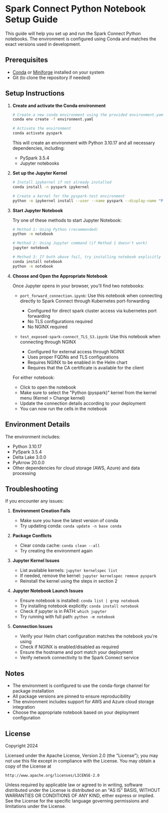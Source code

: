 # Spark Connect Python Notebook Setup Guide

This guide will help you set up and run the Spark Connect Python notebooks. The environment is configured using Conda and matches the exact versions used in development.

## Prerequisites

- [Conda](https://docs.conda.io/en/latest/) or [Miniforge](https://github.com/conda-forge/miniforge) installed on your system
- Git (to clone the repository if needed)

## Setup Instructions

1. **Create and activate the Conda environment**

   ```bash
   # Create a new conda environment using the provided environment.yaml
   conda env create -f environment.yaml

   # Activate the environment
   conda activate pyspark
   ```

   This will create an environment with Python 3.10.17 and all necessary dependencies, including:
   - PySpark 3.5.4
   - Jupyter notebooks

2. **Set up the Jupyter Kernel**

   ```bash
   # Install ipykernel if not already installed
   conda install -n pyspark ipykernel

   # Create a kernel for the pyspark-test environment
   python -m ipykernel install --user --name pyspark --display-name "Python (pyspark)"
   ```

3. **Start Jupyter Notebook**

   Try one of these methods to start Jupyter Notebook:

   ```bash
   # Method 1: Using Python (recommended)
   python -m notebook

   # Method 2: Using Jupyter command (if Method 1 doesn't work)
   jupyter notebook

   # Method 3: If both above fail, try installing notebook explicitly
   conda install notebook
   python -m notebook
   ```

4. **Choose and Open the Appropriate Notebook**
   
   Once Jupyter opens in your browser, you'll find two notebooks:

   - `port_forward_connection.ipynb`: Use this notebook when connecting directly to Spark Connect through Kubernetes port-forwarding
     - Configured for direct spark cluster access via kubernetes port forwarding
     - No TLS configurations required
     - No NGINX required

   - `test_exposed-spark-connect_TLS_S3.ipynb`: Use this notebook when connecting through NGINX
     - Configured for external access through NGINX
     - Uses proper FQDNs and TLS configurations
     - Requires NGINX to be enabled in the Helm chart
     - Requires that the CA certificate is available for the client

   For either notebook:
   - Click to open the notebook
   - Make sure to select the "Python (pyspark)" kernel from the kernel menu (Kernel > Change kernel)
   - Update the connection details according to your deployment
   - You can now run the cells in the notebook

## Environment Details

The environment includes:
- Python 3.10.17
- PySpark 3.5.4
- Delta Lake 3.0.0
- PyArrow 20.0.0
- Other dependencies for cloud storage (AWS, Azure) and data processing

## Troubleshooting

If you encounter any issues:

1. **Environment Creation Fails**
   - Make sure you have the latest version of conda
   - Try updating conda: `conda update -n base conda`

2. **Package Conflicts**
   - Clear conda cache: `conda clean --all`
   - Try creating the environment again

3. **Jupyter Kernel Issues**
   - List available kernels: `jupyter kernelspec list`
   - If needed, remove the kernel: `jupyter kernelspec remove pyspark`
   - Reinstall the kernel using the steps in section 2

4. **Jupyter Notebook Launch Issues**
   - Ensure notebook is installed: `conda list | grep notebook`
   - Try installing notebook explicitly: `conda install notebook`
   - Check if jupyter is in PATH: `which jupyter`
   - Try running with full path: `python -m notebook`

5. **Connection Issues**
   - Verify your Helm chart configuration matches the notebook you're using
   - Check if NGINX is enabled/disabled as required
   - Ensure the hostname and port match your deployment
   - Verify network connectivity to the Spark Connect service

## Notes

- The environment is configured to use the conda-forge channel for package installation
- All package versions are pinned to ensure reproducibility
- The environment includes support for AWS and Azure cloud storage integration
- Choose the appropriate notebook based on your deployment configuration

## License

Copyright 2024

Licensed under the Apache License, Version 2.0 (the "License");
you may not use this file except in compliance with the License.
You may obtain a copy of the License at

    http://www.apache.org/licenses/LICENSE-2.0

Unless required by applicable law or agreed to in writing, software
distributed under the License is distributed on an "AS IS" BASIS,
WITHOUT WARRANTIES OR CONDITIONS OF ANY KIND, either express or implied.
See the License for the specific language governing permissions and
limitations under the License. 